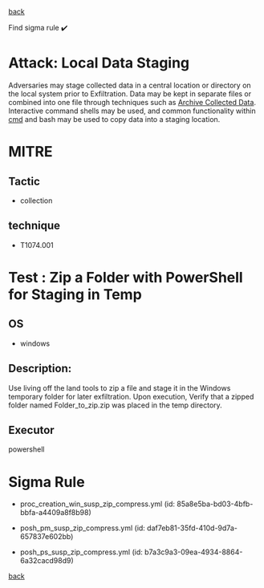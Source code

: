 
[back](../index.md)

Find sigma rule :heavy_check_mark: 

# Attack: Local Data Staging 

Adversaries may stage collected data in a central location or directory on the local system prior to Exfiltration. Data may be kept in separate files or combined into one file through techniques such as [Archive Collected Data](https://attack.mitre.org/techniques/T1560). Interactive command shells may be used, and common functionality within [cmd](https://attack.mitre.org/software/S0106) and bash may be used to copy data into a staging location.

# MITRE
## Tactic
  - collection


## technique
  - T1074.001


# Test : Zip a Folder with PowerShell for Staging in Temp
## OS
  - windows


## Description:
Use living off the land tools to zip a file and stage it in the Windows temporary folder for later exfiltration. Upon execution, Verify that a zipped folder named Folder_to_zip.zip
was placed in the temp directory.


## Executor
powershell

# Sigma Rule
 - proc_creation_win_susp_zip_compress.yml (id: 85a8e5ba-bd03-4bfb-bbfa-a4409a8f8b98)

 - posh_pm_susp_zip_compress.yml (id: daf7eb81-35fd-410d-9d7a-657837e602bb)

 - posh_ps_susp_zip_compress.yml (id: b7a3c9a3-09ea-4934-8864-6a32cacd98d9)



[back](../index.md)
